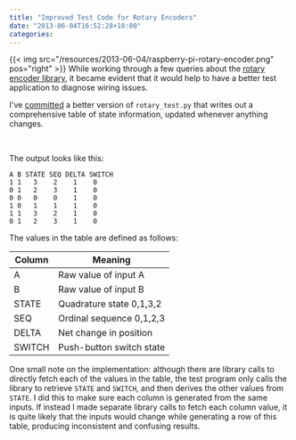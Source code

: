 ```yaml
---
title: "Improved Test Code for Rotary Encoders"
date: "2013-06-04T16:52:28+10:00"
categories:
---
```


{{< img src="/resources/2013-06-04/raspberry-pi-rotary-encoder.png" pos="right" >}}
While working through a few queries about the [rotary encoder library](/gaugette/2013/01/14/rotary-encoder-library-for-the-raspberry-pi/),
it became evident that it would help to have a better test application to diagnose wiring issues.

I've [committed](https://github.com/guyc/py-gaugette/blob/19bf43f29fcc02d8865a7a2078447b2772a2af85/samples/rotary_test.py)
a better version of ```rotary_test.py``` that writes out a
comprehensive table of state information, updated whenever anything changes.

<br clear="both"/><!--more-->

The output looks like this:

```
A B STATE SEQ DELTA SWITCH
1 1   3    2    1    0
0 1   2    3    1    0
0 0   0    0    1    0
1 0   1    1    1    0
1 1   3    2    1    0
0 1   2    3    1    0
```

The values in the table are defined as follows:

 Column | Meaning                  
--------|--------------------------
   A    | Raw value of input A     
   B    | Raw value of input B     
 STATE  | Quadrature state 0,1,3,2
  SEQ   | Ordinal sequence 0,1,2,3
 DELTA  | Net change in position   
 SWITCH | Push-button switch state

One small note on the implementation: although there are library calls to directly
fetch each of the values in the table, the test program only calls the library to
retrieve ``STATE`` and ``SWITCH``, and then derives the other values from ``STATE``.  I did this to
make sure each column is generated from the same inputs.  If instead I made separate library calls
to fetch each column value, it is quite likely that the inputs would change while generating a row of this table,
producing inconsistent and confusing results.
